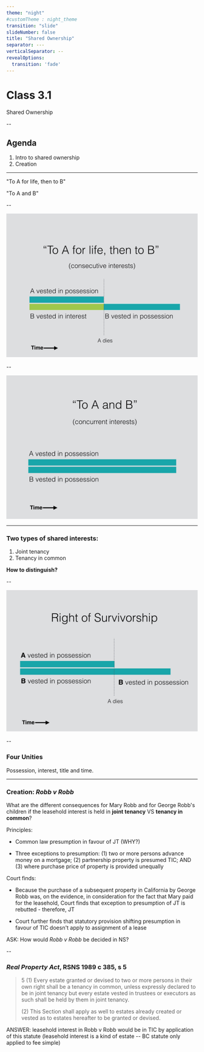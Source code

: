 ```yaml
---
theme: "night"
#customTheme : night_theme
transition: "slide"
slideNumber: false
title: "Shared Ownership"
separator: ---
verticalSeparator: --
revealOptions:
  transition: 'fade'
---
```


# Class 3.1

Shared Ownership

--

## Agenda

1. Intro to shared ownership
2. Creation

---

"To A for life, then to B"

"To A and B"

--

![](consecutive.jpg)

--

![](concurrent.jpg)

---

### Two types of shared interests:

1. Joint tenancy
2. Tenancy in common

**How to distinguish?**

--

![](survivorship.jpg)

--

### Four Unities

Possession, interest, title and time.

---

### Creation: *Robb v Robb*

What are the different consequences for Mary Robb and for George Robb's children if the leasehold interest is held in **joint tenancy** VS **tenancy in common**?

<aside class="notes">

Principles:

- Common law presumption in favour of JT (WHY?)

- Three exceptions to presumption: (1) two or more persons advance money on a mortgage; (2) partnership property is presumed TIC; AND (3) where purchase price of property is provided unequally 

Court finds:

- Because the purchase of a subsequent property in California by George Robb was, on the evidence, in consideration for the fact that Mary paid for the leasehold, Court finds that exception to presumption of JT is rebutted - therefore, JT

- Court further finds that statutory provision shifting presumption in favour of TIC doesn't apply to assignment of a lease 

ASK: How would *Robb v Robb* be decided in NS?

</aside>

--

###	*Real Property Act*, RSNS 1989 c 385, s 5

> 5 (1) Every estate granted or devised to two or more persons in their own right shall be a tenancy in common, unless expressly declared to be in joint tenancy but every estate vested in trustees or executors as such shall be held by them in joint tenancy.
>
> (2) This Section shall apply as well to estates already created or vested as to estates hereafter to be granted or devised.

<aside class="notes">

ANSWER: leasehold interest in Robb v Robb would be in TIC by application of this statute (leasehold interest is a kind of estate -- BC statute only applied to fee simple) 

</aside>


